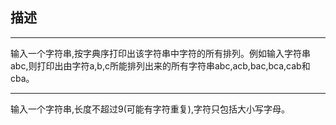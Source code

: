 
<h2>描述</h2>
<hr>
输入一个字符串,按字典序打印出该字符串中字符的所有排列。例如输入字符串abc,则打印出由字符a,b,c所能排列出来的所有字符串abc,acb,bac,bca,cab和cba。
<hr>
输入一个字符串,长度不超过9(可能有字符重复),字符只包括大小写字母。
